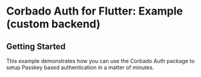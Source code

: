 # Corbado Auth for Flutter: Example (custom backend)

## Getting Started
This example demonstrates how you can use the Corbado Auth package to setup Passkey based 
authentication in a matter of minutes.

